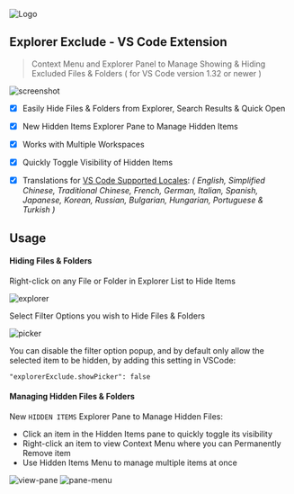 ![Logo](https://sfccdevops.s3.amazonaws.com/logo-128.png "Logo")

Explorer Exclude - VS Code Extension
---

> Context Menu and Explorer Panel to Manage Showing & Hiding Excluded Files & Folders ( for VS Code version 1.32 or newer )

![screenshot](https://explorer-exclude.s3.amazonaws.com/screenshot.png?v=1.3.0)

- [X] Easily Hide Files & Folders from Explorer, Search Results & Quick Open
- [X] New Hidden Items Explorer Pane to Manage Hidden Items
- [X] Works with Multiple Workspaces
- [X] Quickly Toggle Visibility of Hidden Items
- [X] Translations for [VS Code Supported Locales](https://code.visualstudio.com/docs/getstarted/locales#_available-locales): _( English, Simplified Chinese, Traditional Chinese, French, German, Italian, Spanish, Japanese, Korean, Russian, Bulgarian, Hungarian, Portuguese & Turkish )_


Usage
---

#### Hiding Files & Folders

Right-click on any File or Folder in Explorer List to Hide Items

![explorer](https://explorer-exclude.s3.amazonaws.com/explorer.gif?v=1.3.0)

Select Filter Options you wish to Hide Files & Folders

![picker](https://explorer-exclude.s3.amazonaws.com/picker.gif?v=1.3.0)

You can disable the filter option popup, and by default only allow the selected item to be hidden, by adding this setting in VSCode:

`"explorerExclude.showPicker": false`

#### Managing Hidden Files & Folders

New `HIDDEN ITEMS` Explorer Pane to Manage Hidden Files:

* Click an item in the Hidden Items pane to quickly toggle its visibility
* Right-click an item to view Context Menu where you can Permanently Remove item
* Use Hidden Items Menu to manage multiple items at once

![view-pane](https://explorer-exclude.s3.amazonaws.com/view-pane.gif?v=1.3.0)
![pane-menu](https://explorer-exclude.s3.amazonaws.com/pane-menu.gif?v=1.3.0)
